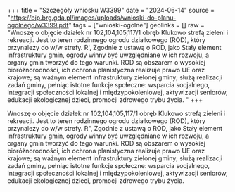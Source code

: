 +++
title = "Szczegóły wniosku W3399"
date = "2024-06-14"
source = "https://bip.brg.gda.pl/images/uploads/wnioski-do-planu-ogolnego/w3399.pdf"
tags = ["wnioski-ogolne"]
geolinks = []
raw = "Wnoszę o objęcie działek nr 102,104,105,117/1 obręb Klukowo strefą zieleni i rekreacji. Jest to teren rodzinnego ogrodu działkowego (ROD), który przynależy do w/w strefy. R', Zgodnie z ustawą o ROD, jako Stały element infrastruktury gmin, ogrody winny być uwzględniane w ich rozwoju, a organy gmin tworzyć do tego warunki. ROD są obszarem o wysokiej bioróżnorodności, ich ochrona planistyczna realizuje prawo UE oraz krajowe; są ważnym element infrastruktury zielonej gminy; służą realizacji zadań gminy, pełniąc istotne funkcje społeczne: wsparcia socjalnego, integracji społeczności lokalnej i międzypokoleniowej, aktywizacji seniorów, edukacji ekologicznej dzieci, promocji zdrowego trybu życia. "
+++

Wnoszę o objęcie działek nr 102,104,105,117/1 obręb Klukowo strefą zieleni i
rekreacji. Jest to teren rodzinnego ogrodu działkowego (ROD), który przynależy do w/w strefy.
R",
Zgodnie z ustawą o ROD, jako Stały element infrastruktury gmin, ogrody winny być
uwzględniane w ich rozwoju, a organy gmin tworzyć do tego warunki. ROD są obszarem o
wysokiej bioróżnorodności, ich ochrona planistyczna realizuje prawo UE oraz krajowe; są
ważnym element infrastruktury zielonej gminy; służą realizacji zadań gminy, pełniąc istotne
funkcje społeczne: wsparcia socjalnego, integracji społeczności lokalnej i międzypokoleniowej,
aktywizacji seniorów, edukacji ekologicznej dzieci, promocji zdrowego trybu życia.



